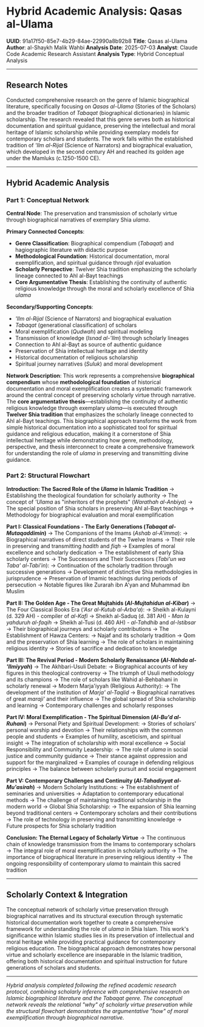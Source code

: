 # Hybrid Academic Analysis: Qasas al-Ulama

**UUID**: 91a17f50-85e7-4b29-84ae-22990a8b92b8
**Title**: Qasas al-Ulama  
**Author**: al-Shaykh Malik Wahbi
**Analysis Date**: 2025-07-03
**Analyst**: Claude Code Academic Research Assistant
**Analysis Type**: Hybrid Conceptual Analysis

---

## Research Notes

Conducted comprehensive research on the genre of Islamic biographical literature, specifically focusing on *Qasas al-Ulama* (Stories of the Scholars) and the broader tradition of *Tabaqat* (biographical dictionaries) in Islamic scholarship. The research revealed that this genre serves both as historical documentation and spiritual guidance, preserving the intellectual and moral heritage of Islamic scholarship while providing exemplary models for contemporary scholars and students. The work falls within the established tradition of *'Ilm al-Rijal* (Science of Narrators) and biographical evaluation, which developed in the second century AH and reached its golden age under the Mamluks (c.1250-1500 CE).

---

## Hybrid Academic Analysis

### Part 1: Conceptual Network

**Central Node**: The preservation and transmission of scholarly virtue through biographical narratives of exemplary Shia *ulama*.

**Primary Connected Concepts**:
- **Genre Classification**: Biographical compendium (*Tabaqat*) and hagiographic literature with didactic purpose
- **Methodological Foundation**: Historical documentation, moral exemplification, and spiritual guidance through *rijal* evaluation
- **Scholarly Perspective**: Twelver Shia tradition emphasizing the scholarly lineage connected to Ahl al-Bayt teachings
- **Core Argumentative Thesis**: Establishing the continuity of authentic religious knowledge through the moral and scholarly excellence of Shia *ulama*

**Secondary/Supporting Concepts**:
- *'Ilm al-Rijal* (Science of Narrators) and biographical evaluation
- *Tabaqat* (generational classification) of scholars
- Moral exemplification (*Qudwah*) and spiritual modeling
- Transmission of knowledge (*Isnad al-'Ilm*) through scholarly lineages
- Connection to Ahl al-Bayt as source of authentic guidance
- Preservation of Shia intellectual heritage and identity
- Historical documentation of religious scholarship
- Spiritual journey narratives (*Suluk*) and moral development

**Network Description**: This work represents a comprehensive **biographical compendium** whose **methodological foundation** of historical documentation and moral exemplification creates a systematic framework around the central concept of preserving scholarly virtue through narrative. The **core argumentative thesis**—establishing the continuity of authentic religious knowledge through exemplary *ulama*—is executed through **Twelver Shia tradition** that emphasizes the scholarly lineage connected to Ahl al-Bayt teachings. This biographical approach transforms the work from simple historical documentation into a sophisticated tool for spiritual guidance and religious education, making it a cornerstone of Shia intellectual heritage while demonstrating how genre, methodology, perspective, and thesis interconnect to create a comprehensive framework for understanding the role of *ulama* in preserving and transmitting divine guidance.

### Part 2: Structural Flowchart

**Introduction: The Sacred Role of the *Ulama* in Islamic Tradition**
-> Establishing the theological foundation for scholarly authority
-> The concept of *'Ulama* as "inheritors of the prophets" (*Warathah al-Anbiya*)
-> The special position of Shia scholars in preserving Ahl al-Bayt teachings
-> Methodology for biographical evaluation and moral exemplification

**Part I: Classical Foundations - The Early Generations (*Tabaqat al-Mutaqaddimin*)**
-> The Companions of the Imams (*Ashab al-A'imma*):
   -> Biographical narratives of direct students of the Twelve Imams
   -> Their role in preserving and transmitting *hadith* and *fiqh*
   -> Examples of moral excellence and scholarly dedication
   -> The establishment of early Shia scholarly centers
-> The Successors and Their Successors (*Tabi'un wa Taba' al-Tabi'in*):
   -> Continuation of the scholarly tradition through successive generations
   -> Development of distinctive Shia methodologies in jurisprudence
   -> Preservation of Imamic teachings during periods of persecution
   -> Notable figures like Zurarah ibn A'yan and Muhammad ibn Muslim

**Part II: The Golden Age - The Great Mujtahids (*Al-Mujtahidun al-Kibar*)**
-> The Four Classical Books Era (*'Asr al-Kutub al-Arba'a*):
   -> Sheikh al-Kulayni (d. 329 AH) - compiler of *al-Kafi*
   -> Sheikh al-Saduq (d. 381 AH) - *Man la yahduruh al-faqih*
   -> Sheikh al-Tusi (d. 460 AH) - *al-Tahdhib* and *al-Istibsar*
   -> Their biographical journeys and scholarly contributions
-> The Establishment of Hawza Centers:
   -> Najaf and its scholarly tradition
   -> Qom and the preservation of Shia learning
   -> The role of scholars in maintaining religious identity
   -> Stories of sacrifice and dedication to knowledge

**Part III: The Revival Period - Modern Scholarly Renaissance (*Al-Nahda al-'Ilmiyyah*)**
-> The Akhbari-Usuli Debate:
   -> Biographical accounts of key figures in this theological controversy
   -> The triumph of Usuli methodology and its champions
   -> The role of scholars like Wahid al-Behbahani in scholarly renewal
-> Modern Marja'iyyah (Religious Authority):
   -> The development of the institution of *Marja' al-Taqlid*
   -> Biographical narratives of great *maraji'* and their influence
   -> The global spread of Shia scholarship and learning
   -> Contemporary challenges and scholarly responses

**Part IV: Moral Exemplification - The Spiritual Dimension (*Al-Bu'd al-Ruhani*)**
-> Personal Piety and Spiritual Development:
   -> Stories of scholars' personal worship and devotion
   -> Their relationships with the common people and students
   -> Examples of humility, asceticism, and spiritual insight
   -> The integration of scholarship with moral excellence
-> Social Responsibility and Community Leadership:
   -> The role of *ulama* in social justice and community guidance
   -> Their stance against oppression and support for the marginalized
   -> Examples of courage in defending religious principles
   -> The balance between scholarly pursuit and social engagement

**Part V: Contemporary Challenges and Continuity (*Al-Tahadiyyat al-Mu'asirah*)**
-> Modern Scholarly Institutions:
   -> The establishment of seminaries and universities
   -> Adaptation to contemporary educational methods
   -> The challenge of maintaining traditional scholarship in the modern world
-> Global Shia Scholarship:
   -> The expansion of Shia learning beyond traditional centers
   -> Contemporary scholars and their contributions
   -> The role of technology in preserving and transmitting knowledge
   -> Future prospects for Shia scholarly tradition

**Conclusion: The Eternal Legacy of Scholarly Virtue**
-> The continuous chain of knowledge transmission from the Imams to contemporary scholars
-> The integral role of moral exemplification in scholarly authority
-> The importance of biographical literature in preserving religious identity
-> The ongoing responsibility of contemporary *ulama* to maintain this sacred tradition

---

## Scholarly Context & Integration

The conceptual network of scholarly virtue preservation through biographical narratives and its structural execution through systematic historical documentation work together to create a comprehensive framework for understanding the role of *ulama* in Shia Islam. This work's significance within Islamic studies lies in its preservation of intellectual and moral heritage while providing practical guidance for contemporary religious education. The biographical approach demonstrates how personal virtue and scholarly excellence are inseparable in the Islamic tradition, offering both historical documentation and spiritual instruction for future generations of scholars and students.

---

*Hybrid analysis completed following the refined academic research protocol, combining scholarly inference with comprehensive research on Islamic biographical literature and the *Tabaqat* genre. The conceptual network reveals the relational "why" of scholarly virtue preservation while the structural flowchart demonstrates the argumentative "how" of moral exemplification through biographical narrative.*